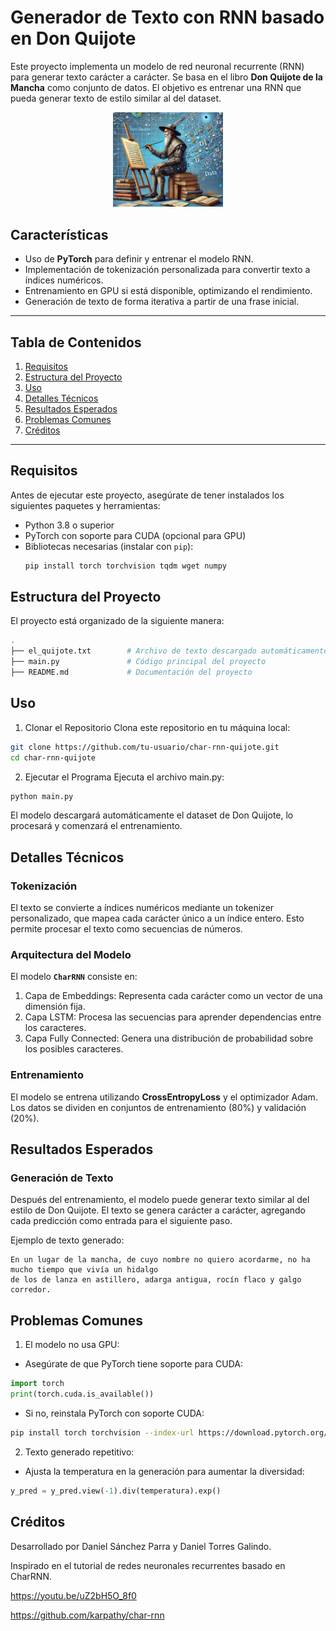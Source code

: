 # Generador de Texto con RNN basado en Don Quijote

Este proyecto implementa un modelo de red neuronal recurrente (RNN) para generar texto carácter a carácter. Se basa en el libro **Don Quijote de la Mancha** como conjunto de datos. El objetivo es entrenar una RNN que pueda generar texto de estilo similar al del dataset.

<div align="center">
<img src="resources/don_quijote_generativo.png" alt="Don Quijote generando palabras" width="35%">
</div>

## Características

- Uso de **PyTorch** para definir y entrenar el modelo RNN.
- Implementación de tokenización personalizada para convertir texto a índices numéricos.
- Entrenamiento en GPU si está disponible, optimizando el rendimiento.
- Generación de texto de forma iterativa a partir de una frase inicial.

---

## Tabla de Contenidos

1. [Requisitos](#requisitos)
2. [Estructura del Proyecto](#estructura-del-proyecto)
3. [Uso](#uso)
4. [Detalles Técnicos](#detalles-técnicos)
5. [Resultados Esperados](#resultados-esperados)
6. [Problemas Comunes](#problemas-comunes)
7. [Créditos](#créditos)

---

## Requisitos

Antes de ejecutar este proyecto, asegúrate de tener instalados los siguientes paquetes y herramientas:

- Python 3.8 o superior
- PyTorch con soporte para CUDA (opcional para GPU)
- Bibliotecas necesarias (instalar con `pip`):
  ```bash
  pip install torch torchvision tqdm wget numpy
    ```
## Estructura del Proyecto
El proyecto está organizado de la siguiente manera:
  ```bash
 .
 ├── el_quijote.txt        # Archivo de texto descargado automáticamente (dataset)
 ├── main.py               # Código principal del proyecto
 ├── README.md             # Documentación del proyecto
  ```
## Uso
1. Clonar el Repositorio
Clona este repositorio en tu máquina local:
```bash
git clone https://github.com/tu-usuario/char-rnn-quijote.git
cd char-rnn-quijote
```
2. Ejecutar el Programa
Ejecuta el archivo main.py:
```bash
python main.py
```
El modelo descargará automáticamente el dataset de Don Quijote, lo procesará y comenzará el entrenamiento.

## Detalles Técnicos
### Tokenización
El texto se convierte a índices numéricos mediante un tokenizer personalizado, que mapea cada carácter único a un índice entero. 
Esto permite procesar el texto como secuencias de números.

### Arquitectura del Modelo
El modelo **`CharRNN`** consiste en:

1. Capa de Embeddings: Representa cada carácter como un vector de una dimensión fija.
2. Capa LSTM: Procesa las secuencias para aprender dependencias entre los caracteres.
3. Capa Fully Connected: Genera una distribución de probabilidad sobre los posibles caracteres.

### Entrenamiento
El modelo se entrena utilizando **CrossEntropyLoss** y el optimizador Adam. Los datos se dividen en conjuntos de entrenamiento (80%) y validación (20%).

## Resultados Esperados
### Generación de Texto
Después del entrenamiento, el modelo puede generar texto similar al del estilo de Don Quijote. El texto se genera carácter a carácter, agregando cada predicción como entrada para el siguiente paso.

Ejemplo de texto generado:
```
En un lugar de la mancha, de cuyo nombre no quiero acordarme, no ha mucho tiempo que vivía un hidalgo
de los de lanza en astillero, adarga antigua, rocín flaco y galgo corredor.
```

## Problemas Comunes
1. El modelo no usa GPU:
- Asegúrate de que PyTorch tiene soporte para CUDA:
```python
import torch
print(torch.cuda.is_available())
```
- Si no, reinstala PyTorch con soporte CUDA:
```bash
pip install torch torchvision --index-url https://download.pytorch.org/whl/cu118
```
2. Texto generado repetitivo:
- Ajusta la temperatura en la generación para aumentar la diversidad:
```python
y_pred = y_pred.view(-1).div(temperatura).exp()
```

## Créditos
Desarrollado por Daniel Sánchez Parra y Daniel Torres Galindo.

Inspirado en el tutorial de redes neuronales recurrentes basado en CharRNN.

https://youtu.be/uZ2bH5O_8f0

https://github.com/karpathy/char-rnn